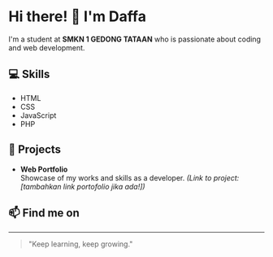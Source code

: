 # Hi there! 👋 I'm Daffa

I'm a student at **SMKN 1 GEDONG TATAAN** who is passionate about coding and web development.

## 💻 Skills
- HTML
- CSS
- JavaScript
- PHP

## 🚀 Projects
- **Web Portfolio**  
  Showcase of my works and skills as a developer. *(Link to project: [tambahkan link portofolio jika ada!])*

## 📫 Find me on
<!-- Tambahkan tautan sosial media di bawah ini -->
<!-- Contoh: -->
<!-- - [Instagram](https://instagram.com/username)
- [LinkedIn](https://linkedin.com/in/username) -->

---

> "Keep learning, keep growing."
